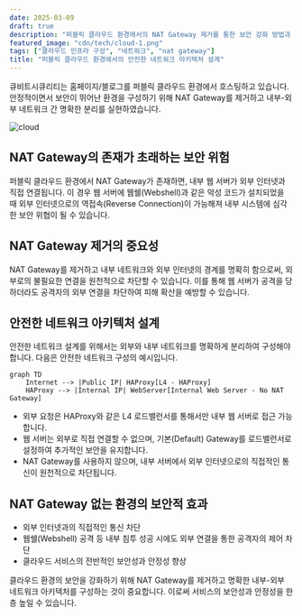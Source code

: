 ```yaml
---
date: 2025-03-09
draft: true
description: "퍼블릭 클라우드 환경에서의 NAT Gateway 제거를 통한 보안 강화 방법과 안전한 네트워크 아키텍처 설계"
featured_image: "cdn/tech/cloud-1.png"
tags: ["클라우드 인프라 구성", "네트워크", "nat gateway"]
title: "퍼블릭 클라우드 환경에서의 안전한 네트워크 아키텍처 설계"
---
```


큐비트시큐리티는 홈페이지/블로그를 퍼블릭 클라우드 환경에서 호스팅하고 있습니다. 안정적이면서 보안이 뛰어난 환경을 구성하기 위해 NAT Gateway를 제거하고 내부-외부 네트워크 간 명확한 분리를 실현하였습니다.

<!--more-->

![cloud](https://blog.plura.io/cdn/tech/cloud-1.png)

## NAT Gateway의 존재가 초래하는 보안 위험

퍼블릭 클라우드 환경에서 NAT Gateway가 존재하면, 내부 웹 서버가 외부 인터넷과 직접 연결됩니다. 이 경우 웹 서버에 웹쉘(Webshell)과 같은 악성 코드가 설치되었을 때 외부 인터넷으로의 역접속(Reverse Connection)이 가능해져 내부 시스템에 심각한 보안 위협이 될 수 있습니다.

## NAT Gateway 제거의 중요성

NAT Gateway를 제거하고 내부 네트워크와 외부 인터넷의 경계를 명확히 함으로써, 외부로의 불필요한 연결을 원천적으로 차단할 수 있습니다. 이를 통해 웹 서버가 공격을 당하더라도 공격자의 외부 연결을 차단하여 피해 확산을 예방할 수 있습니다.

## 안전한 네트워크 아키텍처 설계

안전한 네트워크 설계를 위해서는 외부와 내부 네트워크를 명확하게 분리하여 구성해야 합니다. 다음은 안전한 네트워크 구성의 예시입니다.

```mermaid
graph TD
    Internet --> |Public IP| HAProxy[L4 - HAProxy]
    HAProxy --> |Internal IP| WebServer[Internal Web Server - No NAT Gateway]
```

- 외부 요청은 HAProxy와 같은 L4 로드밸런서를 통해서만 내부 웹 서버로 접근 가능합니다.
- 웹 서버는 외부로 직접 연결할 수 없으며, 기본(Default) Gateway를 로드밸런서로 설정하여 추가적인 보안을 유지합니다.
- NAT Gateway를 사용하지 않으며, 내부 서버에서 외부 인터넷으로의 직접적인 통신이 원천적으로 차단됩니다.

## NAT Gateway 없는 환경의 보안적 효과

- 외부 인터넷과의 직접적인 통신 차단
- 웹쉘(Webshell) 공격 등 내부 침투 성공 시에도 외부 연결을 통한 공격자의 제어 차단
- 클라우드 서비스의 전반적인 보안성과 안정성 향상

클라우드 환경의 보안을 강화하기 위해 NAT Gateway를 제거하고 명확한 내부-외부 네트워크 아키텍처를 구성하는 것이 중요합니다. 이로써 서비스의 보안성과 안정성을 한층 높일 수 있습니다.

